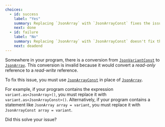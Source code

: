 ```yaml
---
choices:
  - id: success
    label: "Yes"
    summary: Replacing `JsonArray` with `JsonArrayConst` fixes the issue
    next: done
  - id: failure
    label: "No"
    summary: Replacing `JsonArray` with `JsonArrayConst` doesn't fix the issue
    next: deadend
---
```


Somewhere in your program, there is a conversion from [`JsonVariantConst`](/v6/api/jsonvariantconst/) to [`JsonArray`](/v6/api/jsonarray/). This conversion is invalid because it would convert a *read-only* reference to a *read-write* reference.

To fix this issue, you must use [`JsonArrayConst`](/v6/api/jsonarrayconst/) in place of [`JsonArray`](/v6/api/jsonarray/).

For example, if your program contains the expression `variant.as<JsonArray>()`, you must replace it with `variant.as<JsonArrayConst>()`. Alternatively, if your program contains a statement like `JsonArray array = variant`, you must replace it with `JsonArrayConst array = variant`.

Did this solve your issue?